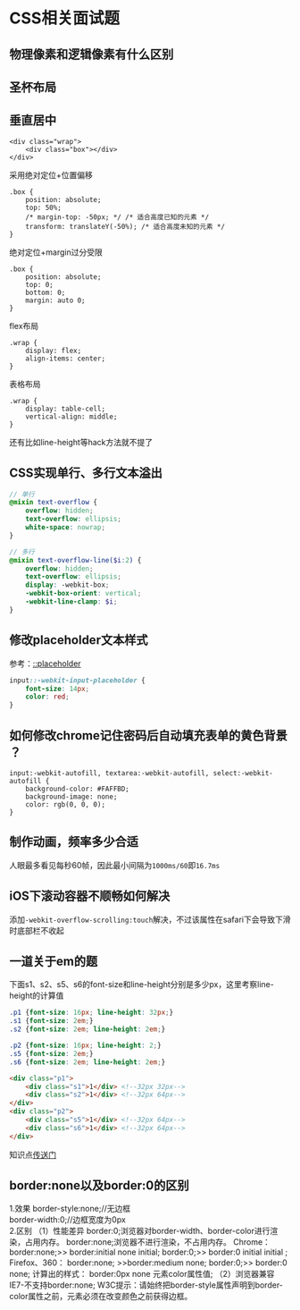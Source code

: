 CSS相关面试题
===


## 物理像素和逻辑像素有什么区别


## 圣杯布局

## 垂直居中
```
<div class="wrap">
    <div class="box"></div>
</div>
```
采用绝对定位+位置偏移
```
.box {
    position: absolute;
    top: 50%;
    /* margin-top: -50px; */ /* 适合高度已知的元素 */
    transform: translateY(-50%); /* 适合高度未知的元素 */
}
```
绝对定位+margin过分受限
```
.box {
    position: absolute;
    top: 0;
    bottom: 0;
    margin: auto 0;
}
```
flex布局
```
.wrap {
    display: flex;
    align-items: center;
}
```
表格布局
```
.wrap {
    display: table-cell; 
    vertical-align: middle; 
}
```
还有比如line-height等hack方法就不提了

## CSS实现单行、多行文本溢出
```scss
// 单行
@mixin text-overflow {
	overflow: hidden;
	text-overflow: ellipsis;
	white-space: nowrap;
}

// 多行
@mixin text-overflow-line($i:2) {
	overflow: hidden;
	text-overflow: ellipsis;
	display: -webkit-box;
	-webkit-box-orient: vertical;
	-webkit-line-clamp: $i;
}
```

## 修改placeholder文本样式
参考：[::placeholder](https://developer.mozilla.org/en-US/docs/Web/CSS/::placeholder)
```css
input::-webkit-input-placeholder {
    font-size: 14px;
    color: red;
}
```

## 如何修改chrome记住密码后自动填充表单的黄色背景 ？
```
input:-webkit-autofill, textarea:-webkit-autofill, select:-webkit-autofill {
    background-color: #FAFFBD; 
    background-image: none;
    color: rgb(0, 0, 0);
}
```
## 制作动画，频率多少合适
人眼最多看见每秒60帧，因此最小间隔为`1000ms/60`即`16.7ms`

## iOS下滚动容器不顺畅如何解决
添加`-webkit-overflow-scrolling:touch`解决，不过该属性在safari下会导致下滑时底部栏不收起

## 一道关于em的题
下面s1、s2、s5、s6的font-size和line-height分别是多少px，这里考察line-height的计算值
```css
.p1 {font-size: 16px; line-height: 32px;}
.s1 {font-size: 2em;}
.s2 {font-size: 2em; line-height: 2em;}

.p2 {font-size: 16px; line-height: 2;}
.s5 {font-size: 2em;}
.s6 {font-size: 2em; line-height: 2em;}
```
```html
<div class="p1">
    <div class="s1">1</div> <!--32px 32px-->
    <div class="s2">1</div> <!--32px 64px-->
</div>
<div class="p2">
    <div class="s5">1</div> <!--32px 64px-->
    <div class="s6">1</div> <!--32px 64px-->
</div>
```
知识点[传送门](/知识点/CSS/基础知识.html#行高)


## border:none以及border:0的区别
1.效果
border-style:none;//无边框         
border-width:0;//边框宽度为0px  
2.区别
（1）性能差异
border:0;浏览器对border-width、border-color进行渲染，占用内存。
border:none;浏览器不进行渲染，不占用内存。
Chrome：
border:none;>> border:initial none initial;
border:0;>> border:0 initial  initial ;
Firefox、360：
border:none; >>border:medium none;
border:0;>> border:0 none;
计算出的样式：
border:0px none 元素color属性值;
（2）浏览器兼容
IE7-不支持border:none;
W3C提示：请始终把border-style属性声明到border-color属性之前，元素必须在改变颜色之前获得边框。